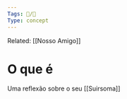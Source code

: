```yaml
---
Tags: 🧵/🌱
Type: concept
---
```


Related: [[Nosso Amigo]]

# O que é
Uma reflexão sobre o seu [[Suirsoma]] 